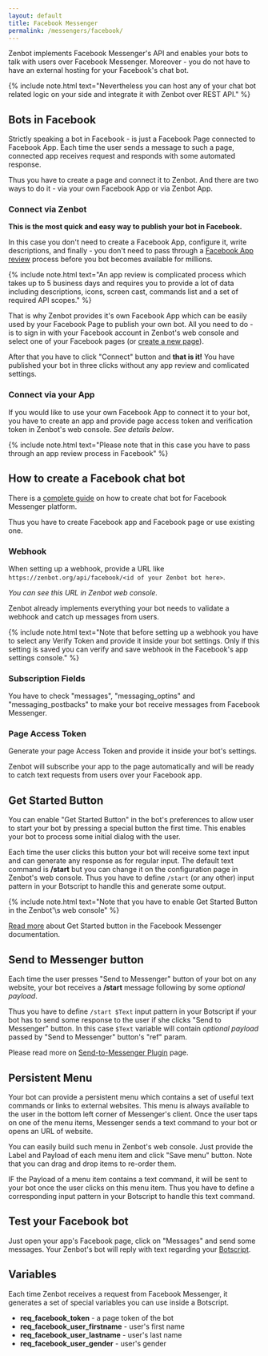 ```yaml
---
layout: default
title: Facebook Messenger
permalink: /messengers/facebook/
---
```


Zenbot implements Facebook Messenger\'s API and enables your bots to talk with users over Facebook Messenger.
Moreover - you do not have to have an external hosting for your Facebook\'s chat bot.

{% include note.html text="Nevertheless you can host any of your chat bot related logic on your side and integrate it with Zenbot over REST API." %}

## Bots in Facebook
Strictly speaking a bot in Facebook - is just a Facebook Page connected to Facebook App.
Each time the user sends a message to such a page, connected app receives request and responds with some automated response.

Thus you have to create a page and connect it to Zenbot. And there are two ways to do it - via your own Facebook App or via Zenbot App.

### Connect via Zenbot
**This is the most quick and easy way to publish your bot in Facebook.**

In this case you don\'t need to create a Facebook App, configure it, write descriptions, and finally - you don\'t need to pass through a [Facebook App review](https://developers.facebook.com/docs/messenger-platform/app-review) process before you bot becomes available for millions.

{% include note.html text="An app review is complicated process which takes up to 5 business days and requires you to provide a lot of data including descriptions, icons, screen cast, commands list and a set of required API scopes." %}

That is why Zenbot provides it\'s own Facebook App which can be easily used by your Facebook Page to publish your own bot.
All you need to do - is to sign in with your Facebook account in Zenbot\'s web console and select one of your Facebook pages (or [create a new page](https://www.facebook.com/pages/create/)).

After that you have to click "Connect" button and **that is it!**
You have published your bot in three clicks without any app review and comlicated settings.

### Connect via your App
If you would like to use your own Facebook App to connect it to your bot, you have to create an app and provide page access token and verification token in Zenbot\'s web console.
_See details below_.

{% include note.html text="Please note that in this case you have to pass through an app review process in Facebook" %}

## How to create a Facebook chat bot
There is a [complete guide](https://developers.facebook.com/docs/messenger-platform/quickstart) on how to create chat bot for Facebook Messenger platform.

Thus you have to create Facebook app and Facebook page or use existing one.

### Webhook
When setting up a webhook, provide a URL like `https://zenbot.org/api/facebook/<id of your Zenbot bot here>`.

_You can see this URL in Zenbot web console._

Zenbot already implements everything your bot needs to validate a webhook and catch up messages from users.

{% include note.html text="Note that before setting up a webhook you have to select any Verify Token and provide it inside your bot settings.
Only if this setting is saved you can verify and save webhook in the Facebook's app settings console." %}

### Subscription Fields
You have to check "messages", "messaging_optins" and "messaging_postbacks" to make your bot receive messages from Facebook Messenger.

### Page Access Token
Generate your page Access Token and provide it inside your bot\'s settings.

Zenbot will subscribe your app to the page automatically and will be ready to catch text requests from users over your Facebook app.

## Get Started Button
You can enable "Get Started Button" in the bot\'s preferences to allow user to start your bot by pressing a special button the first time. 
This enables your bot to process some initial dialog with the user.

Each time the user clicks this button your bot will receive some text input and can generate any response as for regular input. 
The default text command is **/start** but you can change it on the configuration page in Zenbot\'s web console.
Thus you have to define `/start` (or any other) input pattern in your Botscript to handle this and generate some output. 

{% include note.html text="Note that you have to enable Get Started Button in the Zenbot'\s web console" %}

[Read more](https://developers.facebook.com/docs/messenger-platform/thread-settings/get-started-button) about Get Started button in the Facebook Messenger documentation.

## Send to Messenger button
Each time the user presses "Send to Messenger" button of your bot on any website, your bot receives a **/start** message following by some _optional payload_.

Thus you have to define `/start $Text` input pattern in your Botscript if your bot has to send some response to the user if she clicks "Send to Messenger" button.
In this case `$Text` variable will contain _optional payload_ passed by "Send to Messenger" button\'s "ref" param.

Please read more on [Send-to-Messenger Plugin](https://developers.facebook.com/docs/messenger-platform/plugin-reference/send-to-messenger) page.

## Persistent Menu
Your bot can provide a persistent menu which contains a set of useful text commands or links to external websites.
This menu is always available to the user in the bottom left corner of Messenger\'s client.
Once the user taps on one of the menu items, Messenger sends a text command to your bot or opens an URL of website.

You can easily build such menu in Zenbot\'s web console. Just provide the Label and Payload of each menu item and click "Save menu" button.
Note that you can drag and drop items to re-order them.

IF the Payload of a menu item contains a text command, it will be sent to your bot once the user clicks on this menu item.
Thus you have to define a corresponding input pattern in your Botscript to handle this text command.

## Test your Facebook bot
Just open your app\'s Facebook page, click on "Messages" and send some messages.
Your Zenbot\'s bot will reply with text regarding your [Botscript](/botscript/).

## Variables
Each time Zenbot receives a request from Facebook Messenger, it generates a set of special variables you can use inside a Botscript.

- **req_facebook_token** - a page token of the bot
- **req_facebook_user_firstname** - user\'s first name
- **req_facebook_user_lastname** - user\'s last name
- **req_facebook_user_gender** - user\'s gender